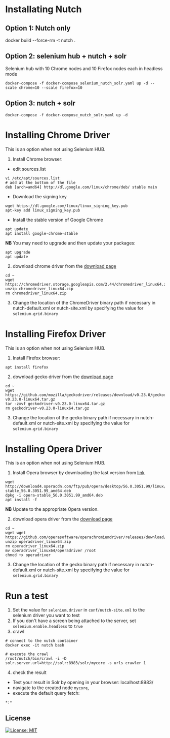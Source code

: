 # Installating Nutch
## Option 1: Nutch only
docker build --force-rm  -t nutch .

## Option 2:  selenium hub + nutch + solr
Selenium hub with 10 Chrome nodes and 10 Firefox nodes each in headless mode
```
docker-compose -f docker-compose_selenium_nutch_solr.yaml up -d --scale chrome=10 --scale firefox=10
```
## Option 3: nutch + solr

```
docker-compose -f docker-compose_nutch_solr.yaml up -d
```

# Installing Chrome Driver

This is an option when not using Selenium HUB.

1) Install Chrome browser:
* edit sources.list

```
vi /etc/apt/sources.list
# add at the bottom of the file
deb [arch=amd64] http://dl.google.com/linux/chrome/deb/ stable main
```

* Download the signing key
```
wget https://dl.google.com/linux/linux_signing_key.pub
apt-key add linux_signing_key.pub
```

* Install the stable version of Google Chrome
```
apt update
apt install google-chrome-stable
```

**NB**
You may need to upgrade and then update your packages:
```
apt upgrade
apt update
```

2) download chrome driver from the [download page](http://chromedriver.chromium.org/downloads)
```
cd ~
wget https://chromedriver.storage.googleapis.com/2.44/chromedriver_linux64.zip
unzip chromedriver_linux64.zip
rm chromedriver_linux64.zip
```
3) Change the location of the ChromeDriver binary path if necessary in nutch-default.xml or nutch-site.xml by specifying
the value for `selenium.grid.binary`

# Installing Firefox Driver

This is an option when not using Selenium HUB.

1) Install Firefox browser:

```
apt install firefox
```

2) download gecko driver from the [download page](https://www.softwaretestinghelp.com/selenium-webdriver-selenium-tutorial-8/)
```
cd ~
wget https://github.com/mozilla/geckodriver/releases/download/v0.23.0/geckodriver-v0.23.0-linux64.tar.gz
tar -zxvf geckodriver-v0.23.0-linux64.tar.gz
rm geckodriver-v0.23.0-linux64.tar.gz
```
3) Change the location of the gecko binary path if necessary in nutch-default.xml or nutch-site.xml by specifying
the value for `selenium.grid.binary`

# Installing Opera Driver

This is an option when not using Selenium HUB. 

1) Install Opera browser by downloading the last version from [link](hhttp://http://download4.operacdn.com/ftp/pub/opera/desktop)

```
wget http://download4.operacdn.com/ftp/pub/opera/desktop/56.0.3051.99/linux/opera-stable_56.0.3051.99_amd64.deb
dpkg -i opera-stable_56.0.3051.99_amd64.deb
apt install -f
```
**NB**
Update to the appropriate Opera version.

2) download opera driver from the [download page](https://github.com/operasoftware/operachromiumdriver/releases)
```
cd ~
wget wget https://github.com/operasoftware/operachromiumdriver/releases/download/v.2.40/operadriver_linux64.zip
unzip operadriver_linux64.zip
rm operadriver_linux64.zip
mv operadriver_linux64/operadriver /root
chmod +x operadriver
```

3) Change the location of the gecko binary path if necessary in nutch-default.xml or nutch-site.xml by specifying
the value for `selenium.grid.binary`


# Run a test
1) Set the value for `selenium.driver` in `conf/nutch-site.xml` to the selenium driver you want to test
2) If you don't have a screen being attached to the server, set `selenium.enable.headless` to `true`
3) crawl
```
# connect to the nutch container
docker exec -it nutch bash

# execute the crawl
/root/nutch/bin/crawl -i -D solr.server.url=http://solr:8983/solr/mycore -s urls crawler 1
```

4) check the result
- Test your result in Solr by opening in your browser:
localhost:8983/
- navigate to the created node `mycore`,
- execute the default query fetch:
```
*:*
```

 ## License
[![License: MIT](https://img.shields.io/badge/License-MIT-yellow.svg)](https://github.com/sbatururimi/nutch-test/LICENSE.md)
